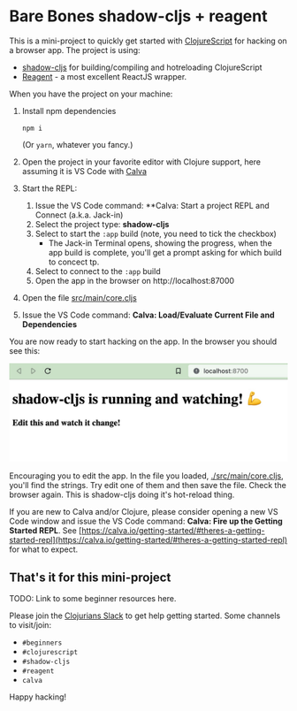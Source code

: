 # Bare Bones shadow-cljs + reagent

This is a mini-project to quickly get started with [ClojureScript](https://clojurescript.org) for hacking on a browser app. The project is using:

* [shadow-cljs](https://github.com/thheller/shadow-cljs) for building/compiling and hotreloading ClojureScript
* [Reagent](https://reagent-project.github.io/) - a most excellent ReactJS wrapper.

When you have the project on your machine:

1. Install npm dependencies
   ```
   npm i
   ```
   
   (Or `yarn`, whatever you fancy.)
1. Open the project in your favorite editor with Clojure support, here assuming it is VS Code with [Calva](https://calva.io/)
1. Start the REPL:
   1. Issue the VS Code command: **Calva: Start a project REPL and Connect (a.k.a. Jack-in)
   1. Select the project type: **shadow-cljs**
   1. Select to start the `:app` build (note, you need to tick the checkbox)
      * The Jack-in Terminal opens, showing the progress, when the app build is complete, you'll get a prompt asking for which build to concect tp.
   1. Select to connect to the `:app` build
   1. Open the app in the browser on http://localhost:87000
1. Open the file [src/main/core.cljs](src/main/core.cljs)
1. Issue the VS Code command: **Calva: Load/Evaluate Current File and Dependencies**

You are now ready to start hacking on the app. In the browser you should see this:

![](./shadow-app-running.jpg)

Encouraging you to edit the app. In the file you loaded, [./src/main/core.cljs](./src/main/core.cljs), you'll find the strings. Try edit one of them and then save the file. Check the browser again. This is shadow-cljs doing it's hot-reload thing.

If you are new to Calva and/or Clojure, please consider opening a new VS Code window and issue the VS Code command: **Calva: Fire up the Getting Started REPL**. See [https://calva.io/getting-started/#theres-a-getting-started-repl](https://calva.io/getting-started/#theres-a-getting-started-repl) for what to expect.

## That's it for this mini-project

TODO: Link to some beginner resources here.

Please join the [Clojurians Slack](http://clojurians.net) to get help getting started. Some channels to visit/join:
* `#beginners`
* `#clojurescript`
* `#shadow-cljs`
* `#reagent`
* `calva`

Happy hacking!